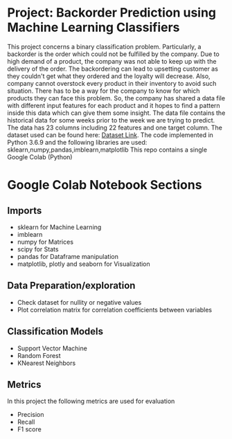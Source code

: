# Project: Backorder Prediction using Machine Learning Classifiers
This project concerns a binary classification problem. Particularly, a backorder is the order which could not be fulfilled by the company. Due to high demand of a product, the company was not able to keep up with the delivery of the order. The backordering can lead to upsetting customer as they couldn't get what they ordered and the loyalty will decrease.
Also, company cannot overstock every product in their inventory to avoid such situation.
There has to be a way for the company to know for which products they can face this problem.
So, the company has shared a data file with different input features for each product and it hopes to find a pattern inside this data which can give them some insight.
The data file contains the historical data for some weeks prior to the week we are trying to predict.
The data has 23 columns including 22 features and one target column.
The dataset used can be found here: [Dataset Link](https://www.dropbox.com/s/mh554ii745vmu8y/backorder%20prediction.csv?dl=0).
The code implemented in Python 3.6.9 and the following libraries are used: sklearn,numpy,pandas,imblearn,matplotlib
This repo contains a single Google Colab (Python) 
# Google Colab Notebook Sections
## Imports
* sklearn for Machine Learning
* imblearn
* numpy for Matrices
* scipy for Stats
* pandas for Dataframe manipulation
* matplotlib, plotly and seaborn for Visualization
## Data Preparation/exploration
* Check dataset for nullity or negative values
* Plot correlation matrix for correlation coefficients between variables
## Classification Models
* Support Vector Machine
* Random Forest
* KNearest Neighbors
## Metrics 
In this project the following metrics are used for evaluation
* Precision
* Recall
* F1 score
